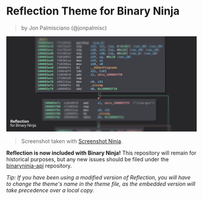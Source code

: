 # Reflection Theme for Binary Ninja

> by Jon Palmisciano (@jonpalmisc)

![Reflection Theme Preview](preview.png)

> Screenshot taken with [Screenshot Ninja](https://github.com/jonpalmisc/screenshot_ninja).

**Reflection is now included with Binary Ninja!** This repository will remain
for historical purposes, but any new issues should be filed under the
[binaryninja-api](https://github.com/Vector35/binaryninja-api) repository.

*Tip: If you have been using a modified version of Reflection, you will have to
change the theme's name in the theme file, as the embedded version will take
precedence over a local copy.*
